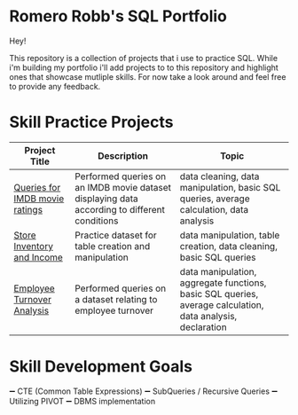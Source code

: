 # Romero Robb's SQL Portfolio 
Hey!

This repository is a collection of projects that i use to practice SQL. While i'm building my portfolio i'll add projects to to this repository and highlight ones that showcase mutliple skills. For now take a look around and feel free to provide any feedback.


# Skill Practice Projects

Project Title  | Description   |  Topic
-------------- | ------------- | ------------------
[Queries for IMDB movie ratings](https://github.com/Romero-Rb/Romeros-SQL-Projects/blob/main/Queries%20for%20imdb%20movies%20ratings.sql)| Performed queries on an IMDB movie dataset displaying data according to different conditions | data cleaning, data manipulation, basic SQL queries, average calculation, data analysis
[Store Inventory and Income](https://github.com/Romero-Rb/Romeros-SQL-Projects/blob/main/Store%20Inventory%20and%20Income.sql)| Practice dataset for table creation and manipulation | data manipulation, table creation, data cleaning, basic SQL queries
[Employee Turnover Analysis](https://github.com/Romero-Rb/Romeros-SQL-Projects/blob/main/Employee%20Turnover%20Project/EmployeeChurnQuery1.sql)| Performed queries on a dataset relating to employee turnover | data manipulation, aggregate functions, basic SQL queries, average calculation, data analysis, declaration 


# Skill Development Goals

➖ CTE (Common Table Expressions)
➖ SubQueries / Recursive Queries
➖ Utilizing PIVOT 
➖ DBMS implementation



